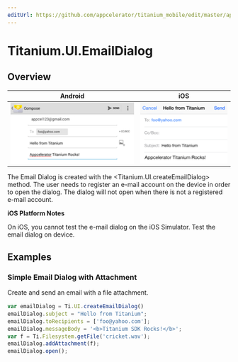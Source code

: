 ```yaml
---
editUrl: https://github.com/appcelerator/titanium_mobile/edit/master/apidoc/Titanium/UI/EmailDialog.yml
---
```

# Titanium.UI.EmailDialog

<TypeHeader/>

## Overview

| Android | iOS |
| ------- | --- |
| ![Android](./emaildialog_android.png) | ![iOS](./emaildialog_ios.png) |

The Email Dialog is created with the <Titanium.UI.createEmailDialog> method. The user needs to
register an e-mail account on the device in order to open the dialog.  The dialog will not
open when there is not a registered e-mail account.

**iOS Platform Notes**

On iOS, you cannot test the e-mail dialog on the iOS Simulator. Test the email dialog on device.

## Examples

### Simple Email Dialog with Attachment

Create and send an email with a file attachment.

``` js
var emailDialog = Ti.UI.createEmailDialog()
emailDialog.subject = "Hello from Titanium";
emailDialog.toRecipients = ['foo@yahoo.com'];
emailDialog.messageBody = '<b>Titanium SDK Rocks!</b>';
var f = Ti.Filesystem.getFile('cricket.wav');
emailDialog.addAttachment(f);
emailDialog.open();
```

<ApiDocs/>

